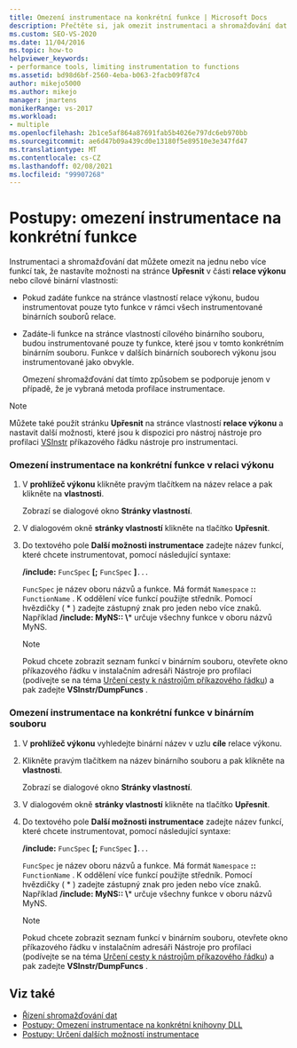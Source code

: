 ```yaml
---
title: Omezení instrumentace na konkrétní funkce | Microsoft Docs
description: Přečtěte si, jak omezit instrumentaci a shromažďování dat na jednu nebo více funkcí, a to nastavením možností na stránce Upřesnit nebo v cílových binárních vlastnostech stránky.
ms.custom: SEO-VS-2020
ms.date: 11/04/2016
ms.topic: how-to
helpviewer_keywords:
- performance tools, limiting instrumentation to functions
ms.assetid: bd98d6bf-2560-4eba-b063-2facb09f87c4
author: mikejo5000
ms.author: mikejo
manager: jmartens
monikerRange: vs-2017
ms.workload:
- multiple
ms.openlocfilehash: 2b1ce5af864a87691fab5b4026e797dc6eb970bb
ms.sourcegitcommit: ae6d47b09a439cd0e13180f5e89510e3e347fd47
ms.translationtype: MT
ms.contentlocale: cs-CZ
ms.lasthandoff: 02/08/2021
ms.locfileid: "99907268"
---
```

# <a name="how-to-limit-instrumentation-to-specific-functions"></a>Postupy: omezení instrumentace na konkrétní funkce
Instrumentaci a shromažďování dat můžete omezit na jednu nebo více funkcí tak, že nastavíte možnosti na stránce **Upřesnit** v části **relace výkonu** nebo cílové binární vlastnosti:

- Pokud zadáte funkce na stránce vlastností relace výkonu, budou instrumentovat pouze tyto funkce v rámci všech instrumentované binárních souborů relace.

- Zadáte-li funkce na stránce vlastností cílového binárního souboru, budou instrumentované pouze ty funkce, které jsou v tomto konkrétním binárním souboru. Funkce v dalších binárních souborech výkonu jsou instrumentované jako obvykle.

  Omezení shromažďování dat tímto způsobem se podporuje jenom v případě, že je vybraná metoda profilace instrumentace.

> [!NOTE]
> Můžete také použít stránku **Upřesnit** na stránce vlastností **relace výkonu** a nastavit další možnosti, které jsou k dispozici pro nástroj nástroje pro profilaci [VSInstr](../profiling/vsinstr.md) příkazového řádku nástroje pro instrumentaci.

### <a name="to-limit-instrumentation-to-specific-functions-in-a-performance-session"></a>Omezení instrumentace na konkrétní funkce v relaci výkonu

1. V **prohlížeč výkonu** klikněte pravým tlačítkem na název relace a pak klikněte na **vlastnosti**.

    Zobrazí se dialogové okno **Stránky vlastností**.

2. V dialogovém okně **stránky vlastností** klikněte na tlačítko **Upřesnit**.

3. Do textového pole **Další možnosti instrumentace** zadejte název funkcí, které chcete instrumentovat, pomocí následující syntaxe:

    **/include:** `FuncSpec` **[;** `FuncSpec` **]**`...`

    `FuncSpec` je název oboru názvů a funkce. Má formát `Namespace` **::** `FunctionName` . K oddělení více funkcí použijte středník. Pomocí hvězdičky ( \* ) zadejte zástupný znak pro jeden nebo více znaků. Například **/include: MyNS:: \\*** určuje všechny funkce v oboru názvů MyNS.

   > [!NOTE]
   > Pokud chcete zobrazit seznam funkcí v binárním souboru, otevřete okno příkazového řádku v instalačním adresáři Nástroje pro profilaci (podívejte se na téma [Určení cesty k nástrojům příkazového řádku](../profiling/specifying-the-path-to-profiling-tools-command-line-tools.md)) a pak zadejte **VSInstr/DumpFuncs** .

### <a name="to-limit-instrumentation-to-specific-functions-in-a-binary"></a>Omezení instrumentace na konkrétní funkce v binárním souboru

1. V **prohlížeč výkonu** vyhledejte binární název v uzlu **cíle** relace výkonu.

2. Klikněte pravým tlačítkem na název binárního souboru a pak klikněte na **vlastnosti**.

    Zobrazí se dialogové okno **Stránky vlastností**.

3. V dialogovém okně **stránky vlastností** klikněte na tlačítko **Upřesnit**.

4. Do textového pole **Další možnosti instrumentace** zadejte název funkcí, které chcete instrumentovat, pomocí následující syntaxe:

    **/include:** `FuncSpec` **[;** `FuncSpec` **]**`...`

    `FuncSpec` je název oboru názvů a funkce. Má formát `Namespace` **::** `FunctionName` . K oddělení více funkcí použijte středník. Pomocí hvězdičky ( \* ) zadejte zástupný znak pro jeden nebo více znaků. Například **/include: MyNS:: \\*** určuje všechny funkce v oboru názvů MyNS.

   > [!NOTE]
   > Pokud chcete zobrazit seznam funkcí v binárním souboru, otevřete okno příkazového řádku v instalačním adresáři Nástroje pro profilaci (podívejte se na téma [Určení cesty k nástrojům příkazového řádku](../profiling/specifying-the-path-to-profiling-tools-command-line-tools.md)) a pak zadejte **VSInstr/DumpFuncs** .

## <a name="see-also"></a>Viz také
- [Řízení shromažďování dat](../profiling/controlling-data-collection.md)
- [Postupy: Omezení instrumentace na konkrétní knihovny DLL](../profiling/how-to-limit-instrumentation-to-specific-dlls.md)
- [Postupy: Určení dalších možností instrumentace](../profiling/how-to-specify-additional-instrumentation-options.md)
